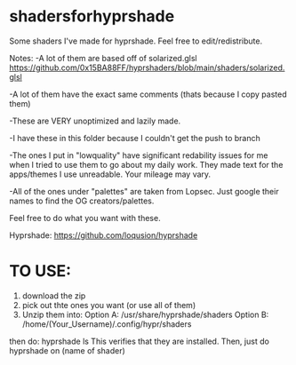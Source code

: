 # shadersforhyprshade
Some shaders I've made for hyprshade. Feel free to edit/redistribute. 

Notes:
-A lot of them are based off of solarized.glsl https://github.com/0x15BA88FF/hyprshaders/blob/main/shaders/solarized.glsl

-A lot of them have the exact same comments (thats because I copy pasted them)

-These are VERY unoptimized and lazily made.

-I have these in this folder because I couldn't get the push to branch

-The ones I put in "lowquality" have significant redability issues for me when I tried to use them to go about my daily work.
They made text for the apps/themes I use unreadable. Your mileage may vary. 

-All of the ones under "palettes" are taken from Lopsec. Just google their names to find the OG creators/palettes.

Feel free to do what you want with these.

Hyprshade: https://github.com/loqusion/hyprshade

# TO USE:
1. download the zip
2. pick out thte ones you want (or use all of them)
3. Unzip them into:
Option A: /usr/share/hyprshade/shaders
Option B: /home/(Your_Username)/.config/hypr/shaders

then do:
hyprshade ls 
This verifies that they are installed.
Then, just do
hyprshade on (name of shader)
